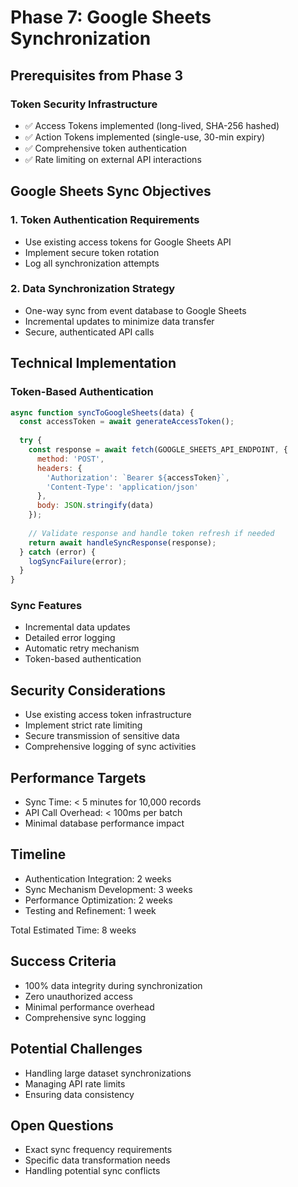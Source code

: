 # Phase 7: Google Sheets Synchronization

## Prerequisites from Phase 3

### Token Security Infrastructure
- ✅ Access Tokens implemented (long-lived, SHA-256 hashed)
- ✅ Action Tokens implemented (single-use, 30-min expiry)
- ✅ Comprehensive token authentication
- ✅ Rate limiting on external API interactions

## Google Sheets Sync Objectives

### 1. Token Authentication Requirements
- Use existing access tokens for Google Sheets API
- Implement secure token rotation
- Log all synchronization attempts

### 2. Data Synchronization Strategy
- One-way sync from event database to Google Sheets
- Incremental updates to minimize data transfer
- Secure, authenticated API calls

## Technical Implementation

### Token-Based Authentication
```javascript
async function syncToGoogleSheets(data) {
  const accessToken = await generateAccessToken();
  
  try {
    const response = await fetch(GOOGLE_SHEETS_API_ENDPOINT, {
      method: 'POST',
      headers: {
        'Authorization': `Bearer ${accessToken}`,
        'Content-Type': 'application/json'
      },
      body: JSON.stringify(data)
    });
    
    // Validate response and handle token refresh if needed
    return await handleSyncResponse(response);
  } catch (error) {
    logSyncFailure(error);
  }
}
```

### Sync Features
- Incremental data updates
- Detailed error logging
- Automatic retry mechanism
- Token-based authentication

## Security Considerations
- Use existing access token infrastructure
- Implement strict rate limiting
- Secure transmission of sensitive data
- Comprehensive logging of sync activities

## Performance Targets
- Sync Time: < 5 minutes for 10,000 records
- API Call Overhead: < 100ms per batch
- Minimal database performance impact

## Timeline
- Authentication Integration: 2 weeks
- Sync Mechanism Development: 3 weeks
- Performance Optimization: 2 weeks
- Testing and Refinement: 1 week

Total Estimated Time: 8 weeks

## Success Criteria
- 100% data integrity during synchronization
- Zero unauthorized access
- Minimal performance overhead
- Comprehensive sync logging

## Potential Challenges
- Handling large dataset synchronizations
- Managing API rate limits
- Ensuring data consistency

## Open Questions
- Exact sync frequency requirements
- Specific data transformation needs
- Handling potential sync conflicts
